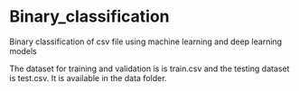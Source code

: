 # Binary_classification
Binary classification of csv file using machine learning and deep learning models

The dataset for training and validation is is train.csv and the testing dataset is test.csv. It is available in the data folder. 
